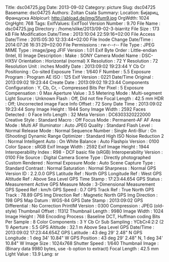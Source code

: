 Title: dsc04725.jpg
Date: 2013-09-02
Category: picture
Slug: dsc04725
Basename: dsc04725
Authors: Zoltan Csala
Summary:
Location: Бијариц, Француска
Ablpicurl: http://abload.de/img/5fum9.jpg
OrgWdth: 1024
OrgHght: 768
Tags:
ExifValues: ExifTool Version Number : 9.70
            File Name : dsc04725.jpg
            Directory : /home/slike/2013/09-02-3-biarritz
            File Size : 173 kB
            File Modification Date/Time : 2013:10:04 22:59:16+02:00
            File Access Date/Time : 2015:05:30 12:33:44+02:00
            File Inode Change Date/Time : 2014:07:26 16:31:29+02:00
            File Permissions : rw-r--r--
            File Type : JPEG
            MIME Type : image/jpeg
            JFIF Version : 1.01
            Exif Byte Order : Little-endian (Intel, II)
            Image Description :
            Make : SONY
            Camera Model Name : DSC-HX5V
            Orientation : Horizontal (normal)
            X Resolution : 72
            Y Resolution : 72
            Resolution Unit : inches
            Modify Date : 2013:09:02 19:23:44
            Y Cb Cr Positioning : Co-sited
            Exposure Time : 1/640
            F Number : 5.5
            Exposure Program : Program AE
            ISO : 125
            Exif Version : 0221
            Date/Time Original : 2013:09:02 19:23:44
            Create Date : 2013:09:02 19:23:44
            Components Configuration : Y, Cb, Cr, -
            Compressed Bits Per Pixel : 5
            Exposure Compensation : 0
            Max Aperture Value : 3.5
            Metering Mode : Multi-segment
            Light Source : Unknown
            Flash : Off, Did not fire
            Focal Length : 42.5 mm
            HDR : Off; Uncorrected image
            Face Info Offset : 72
            Sony Date Time : 2013:09:02 19:23:44
            Sony Image Height : 1944
            Sony Image Width : 2592
            Faces Detected : 0
            Face Info Length : 32
            Meta Version : DC6303320222000
            Creative Style : Standard
            Macro : Off
            Focus Mode : Permanent-AF
            AF Area Mode : Multi
            AF Illuminator : Auto
            JPEG Quality : Standard
            Flash Level : Normal
            Release Mode : Normal
            Sequence Number : Single
            Anti-Blur : On (Shooting)
            Dynamic Range Optimizer : Standard
            High ISO Noise Reduction 2 : Normal
            Intelligent Auto : On
            White Balance : Auto
            Flashpix Version : 0100
            Color Space : sRGB
            Exif Image Width : 2592
            Exif Image Height : 1944
            Interoperability Index : R98 - DCF basic file (sRGB)
            Interoperability Version : 0100
            File Source : Digital Camera
            Scene Type : Directly photographed
            Custom Rendered : Normal
            Exposure Mode : Auto
            Scene Capture Type : Standard
            Contrast : Normal
            Saturation : Normal
            Sharpness : Normal
            GPS Version ID : 2.2.0.0
            GPS Latitude Ref : North
            GPS Longitude Ref : West
            GPS Altitude Ref : Above Sea Level
            GPS Time Stamp : 17:23:44.654
            GPS Status : Measurement Active
            GPS Measure Mode : 3-Dimensional Measurement
            GPS Speed Ref : km/h
            GPS Speed : 0.7
            GPS Track Ref : True North
            GPS Track : 78.89
            GPS Img Direction Ref : Magnetic North
            GPS Img Direction : 198
            GPS Map Datum : WGS-84
            GPS Date Stamp : 2013:09:02
            GPS Differential : No Correction
            PrintIM Version : 0300
            Compression : JPEG (old-style)
            Thumbnail Offset : 11312
            Thumbnail Length : 9980
            Image Width : 1024
            Image Height : 768
            Encoding Process : Baseline DCT, Huffman coding
            Bits Per Sample : 8
            Color Components : 3
            Y Cb Cr Sub Sampling : YCbCr4:2:2 (2 1)
            Aperture : 5.5
            GPS Altitude : 32.1 m Above Sea Level
            GPS Date/Time : 2013:09:02 17:23:44.654Z
            GPS Latitude : 43 deg 29' 2.48" N
            GPS Longitude : 1 deg 34' 10.84" W
            GPS Position : 43 deg 29' 2.48" N, 1 deg 34' 10.84" W
            Image Size : 1024x768
            Shutter Speed : 1/640
            Thumbnail Image : (Binary data 9980 bytes, use -b option to extract)
            Focal Length : 42.5 mm
            Light Value : 13.9
Lang: sr

